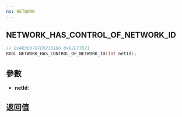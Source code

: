 ```yaml
---
ns: NETWORK
---
```

## NETWORK_HAS_CONTROL_OF_NETWORK_ID

```c
// 0x4D36070FE0215186 0x92E77D21
BOOL NETWORK_HAS_CONTROL_OF_NETWORK_ID(int netId);
```


## 參數
* **netId**: 

## 返回值
